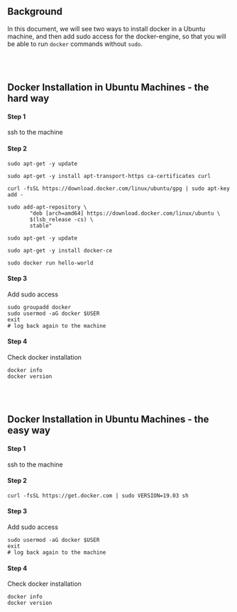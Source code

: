 ## Background

In this document, we will see two ways to install docker in a Ubuntu machine, and then add sudo access for the docker-engine, so that you will be able to run ```docker``` commands without ```sudo```.

<br><br>
## Docker Installation in Ubuntu Machines - the hard way



#### Step 1
ssh to the machine

#### Step 2
```
sudo apt-get -y update

sudo apt-get -y install apt-transport-https ca-certificates curlcurl -fsSL https://download.docker.com/linux/ubuntu/gpg | sudo apt-key add -sudo add-apt-repository \
       "deb [arch=amd64] https://download.docker.com/linux/ubuntu \
       $(lsb_release -cs) \
       stable"

sudo apt-get -y update

sudo apt-get -y install docker-ce

sudo docker run hello-world
```

#### Step 3
Add sudo access

```
sudo groupadd docker
sudo usermod -aG docker $USER
exit
# log back again to the machine
```

#### Step 4
Check docker installation

```
docker info
docker version
```

<br><br>

## Docker Installation in Ubuntu Machines - the easy way

#### Step 1
ssh to the machine

#### Step 2
```
curl -fsSL https://get.docker.com | sudo VERSION=19.03 sh
```

#### Step 3
Add sudo access

```
sudo usermod -aG docker $USER
exit
# log back again to the machine
```

#### Step 4
Check docker installation

```
docker info
docker version
```
